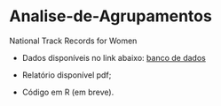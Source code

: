 # Analise-de-Agrupamentos
National Track Records for Women

- Dados disponíveis no link abaixo:
[banco de dados](http://www.stat.ucla.edu/~dinov/courses_students.dir/data.dir/NationalTrackRecordWomenDataset.html)

- Relatório disponível pdf;

- Código em R (em breve).



